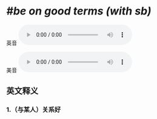 # ***\#be on good terms (with sb)*** 
英音
<audio src="./media/be on good terms (with sb)1_AAC.aac" controls="controls"></audio>

美音
<audio src="./media/be on good terms (with sb)2_AAC.aac" controls="controls"></audio>



  

英文释义
---
### 1.**（与某人）关系好**  


